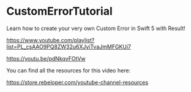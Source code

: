 # CustomErrorTutorial

Learn how to create your very own Custom Error in Swift 5 with Result!

https://www.youtube.com/playlist?list=PL_csAAO9PQ8ZW32u6XJyiTvaJmMFGKUi7

https://youtu.be/pdNkqvFOtVw

You can find all the resources for this video here:

https://store.rebeloper.com/youtube-channel-resources
